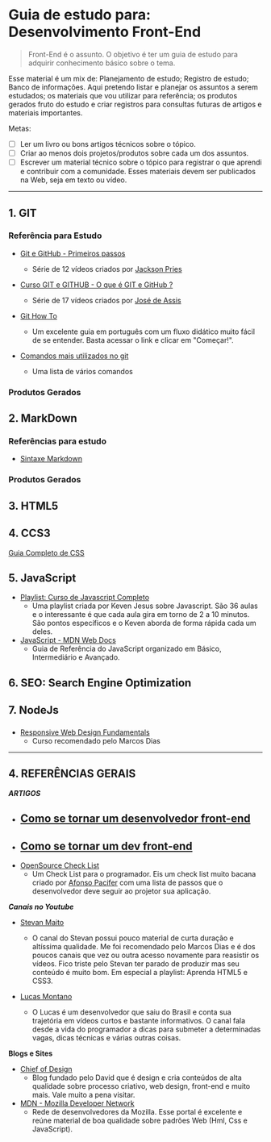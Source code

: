 # Guia de estudo para: Desenvolvimento Front-End

> Front-End é o assunto. O objetivo é ter um guia de estudo para adquirir conhecimento básico sobre o tema.

Esse material é um mix de: Planejamento de estudo; Registro de estudo; Banco de informações. Aqui  pretendo listar e planejar os assuntos a serem estudados; os materiais que vou utilizar para referência; os produtos gerados fruto do estudo e criar registros para consultas futuras de artigos e materiais importantes.

Metas:

- [ ] Ler um livro ou bons artigos técnicos sobre o tópico.
- [ ] Criar ao menos dois projetos/produtos sobre cada um dos assuntos.
- [ ] Escrever um material técnico sobre o tópico para registrar o que aprendi e contribuir com a comunidade. Esses materiais devem ser publicados na Web, seja em texto ou vídeo.

----
## 1. GIT

### Referência para Estudo

- [Git e GitHub - Primeiros passos](https://www.youtube.com/watch?v=4aWOj-kWpM4&list=PLmSWX0ePcw4h4Hf1nmrvIxJJ_2QjojhVC)
  - Série de 12 vídeos criados por [Jackson Pries](https://about.me/jacksonpires)

- [Curso GIT e GITHUB - O que é GIT e GitHub ?](https://www.youtube.com/watch?v=FF1f4bKYhoo&list=PLbEOwbQR9lqzK14I7OOeREEIE4k6rjgIj)

  - Série de 17 vídeos criados por [José de Assis](http://191.252.201.88)
- [Git How To](https://githowto.com/pt-BR)
  - Um excelente guia em português com um fluxo didático muito fácil de se entender. Basta acessar o link e clicar em "Começar!".
- [Comandos mais utilizados no git](https://woliveiras.com.br/posts/comandos-mais-utilizados-no-git/)
  - Uma lista de vários comandos

### Produtos Gerados



## 2. MarkDown

### Referências para estudo

- [Sintaxe Markdown](https://ajuda.eagletecnologia.com/manuais/base-de-conhecimento/sintaxe-markdown)



### Produtos Gerados



## 3. HTML5



## 4. CCS3

[Guia Completo de CSS](https://www.devmedia.com.br/guia/css/38149)



## 5. JavaScript

- [Playlist: Curso de Javascript Completo]( https://www.youtube.com/playlist?list=PLBnXXDBNZQpJKH1Fx2EAbKbG9p_dV_pKW )
  - Uma playlist criada por Keven Jesus sobre Javascript. São 36 aulas e o interessante é que cada aula gira em torno de 2 a 10 minutos. São pontos específicos e o Keven aborda de forma rápida cada um deles.
- [JavaScript - MDN Web Docs](https://developer.mozilla.org/pt-BR/docs/Web/JavaScript)
  - Guia de Referência do JavaScript organizado em Básico, Intermediário e Avançado. 



## 6. SEO: Search Engine Optimization



## 7. NodeJs



### 

- [ Responsive Web Design Fundamentals ](https://classroom.udacity.com/courses/ud893)
  - Curso recomendado pelo Marcos Dias



----
## 4. REFERÊNCIAS GERAIS

***ARTIGOS***

- [Como se tornar um desenvolvedor front-end](https://willianjusten.com.br/como-se-tornar-um-desenvolvedor-front-end/)
	-
- [Como se tornar um dev front-end](https://medium.com/tableless/como-se-tornar-um-dev-front-end-9f01ceaac98f)
	-
- [OpenSource Check List](https://afonsopacifer.github.io/open-source-checklist/#)
	- Um Check List para o programador. Eis um check list muito bacana criado por [Afonso Pacifer](https://github.com/afonsopacifer) com uma lista de passos que o desenvolvedor deve seguir ao projetor sua aplicação.

***Canais no Youtube***

- [Stevan Maito](https://www.youtube.com/channel/UCIUOmAsotrzdK8VsZuHfVHw)
	- O canal do Stevan possui pouco material de curta duração e altíssima qualidade. Me foi recomendado pelo Marcos Dias e é dos poucos canais que vez ou outra acesso novamente para reasistir os vídeos. Fico triste pelo Stevan ter parado de produzir mas seu conteúdo é muito bom. Em especial a playlist:  Aprenda HTML5 e CSS3.

- [Lucas Montano](https://www.youtube.com/channel/UCyHOBY6IDZF9zOKJPou2Rgg)
	- O Lucas é um desenvolvedor que saiu do Brasil e conta sua trajetória em vídeos curtos e bastante informativos. O canal fala desde a vida do programador a dicas para submeter a determinadas vagas, dicas técnicas e várias outras coisas.

**Blogs e Sites**

- [Chief of Design](https://www.chiefofdesign.com.br)
  - Blog fundado pelo David que é design e cria conteúdos de alta qualidade sobre processo criativo, web design, front-end e muito mais. Vale muito a pena visitar.
- [MDN - Mozilla Developer Network](https://developer.mozilla.org/pt-BR/)
  - Rede de desenvolvedores da Mozilla. Esse portal é excelente e reúne material de boa qualidade sobre padrões Web (Hml, Css e JavaScript).

